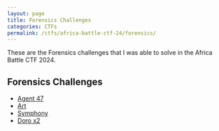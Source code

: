 ```yaml
---
layout: page
title: Forensics Challenges
categories: CTFs
permalink: /ctfs/africa-battle-ctf-24/forensics/
---
```


These are the Forensics challenges that I was able to solve in the Africa Battle CTF 2024.

## Forensics Challenges
- [Agent 47](./agent-47)
- [Art](./art)
- [Symphony](./symphony)
- [Doro x2](./dororo)
